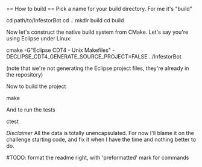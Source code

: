 == How to build ==
Pick a name for your build directory. For me it's "build"

cd path/to/InfestorBot
cd ..
mkdir build
cd build

Now let's construct the native build system from CMake. Let's say you're using Eclipse under Linux:

cmake -G"Eclipse CDT4 - Unix Makefiles" -DECLIPSE_CDT4_GENERATE_SOURCE_PROJECT=FALSE ../InfestorBot

(note that we're not generating the Eclipse project files, they're already in the repository)

Now to build the project

make

And to run the tests

ctest

*Disclaimer*
All the data is totally unencapsulated. For now I'll blame it on the challenge starting code,
and fix it when I have the time and nothing better to do. 

#TODO: format the readme right, with 'preformatted' mark for commands